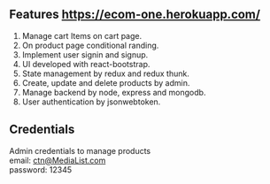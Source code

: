 
## Features https://ecom-one.herokuapp.com/

1. Manage cart Items on cart page.
2. On product page conditional randing.
3. Implement  user signin and signup.
4. UI developed with react-bootstrap.
5. State management by redux and redux thunk.
6. Create, update and delete products by admin.
7. Manage backend by node, express and mongodb.
8. User authentication by jsonwebtoken.

 
## Credentials

Admin credentials to manage products\
email: ctn@MediaList.com\
password: 12345

